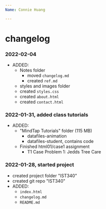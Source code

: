 ```yaml
---
Name: Connie Huang

---
```


# changelog

### 2022-02-04
- ADDED:
   - Notes folder
      - moved `changelog.md`
      - created `ref.md`
   - styles and images folder
   - created `styles.css`
   - created `about.html`
   - created `contact.html`


### 2022-01-31, added class tutorials
- ADDED:
   - "MindTap Tutorials" folder (115 MB)
      - datafiles-animation
      - datafiles-student, contains code
   - Finished html01/case1 assignment 
      - T1 Case Problem 1: Jedds Tree Care

### 2022-01-28, started project
- created project folder "IST340"
- created git repo "IST340"
- ADDED:
   - `index.html`
   - `changelog.md`
   - `README.md`